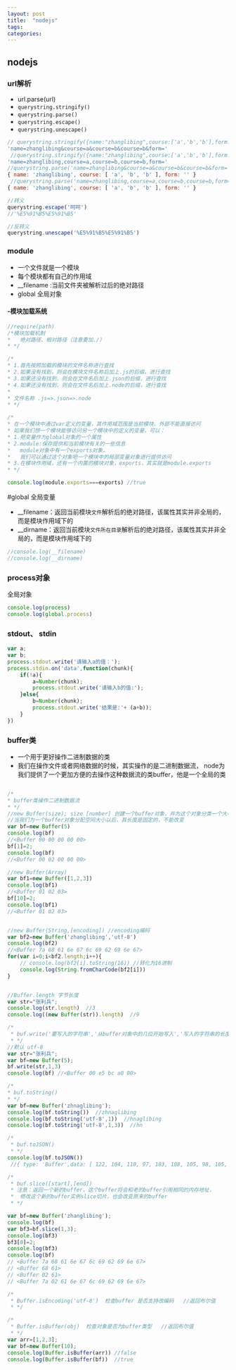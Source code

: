 ```yaml
---
layout: post
title:  "nodejs"
tags:
categories:
---
```

## nodejs

### url解析
- url.parse(url)
- `querystring.stringify()`
- `querystring.parse()`
- `querystring.escape()`
- `querystring.unescape()`

```javascript
// querystring.stringify({name:"zhanglibing",course:['a','b','b'],form:''})
'name=zhanglibing&course=a&course=b&course=b&form='
 //querystring.stringify({name:"zhanglibing",course:['a','b','b'],form:''},',')
'name=zhanglibing,course=a,course=b,course=b,form='
//querystring.parse('name=zhanglibing&course=a&course=b&course=b&form=')
{ name: 'zhanglibing', course: [ 'a', 'b', 'b' ], form: '' }
 //querystring.parse('name=zhanglibing,course=a,course=b,course=b,form=',',')
{ name: 'zhanglibing', course: [ 'a', 'b', 'b' ], form: '' }

//转义
querystring.escape('呵呵')
//'%E5%91%B5%E5%91%B5'

//反转义
querystring.unescape('%E5%91%B5%E5%91%B5')
```

### module
- 一个文件就是一个模块
- 每个模块都有自己的作用域
- __filename  :当前文件夹被解析过后的绝对路径
- global 全局对象

#### -模块加载系统
```javascript
//require(path)
/*模块加载机制
*   绝对路径、相对路径（注意要加./）  
* */

/*
* 1.首先按照加载的模块的文件名称进行查找
* 2.如果没有找到，则会在模块文件名称后加上.js的后缀，进行查找
* 3.如果还没有找到，则会在文件名后加上.json的后缀，进行查找
* 4.如果还没有找到，则会在文件名后加上.node的后缀，进行查找
* 
* 文件名称 .js=>.json=>.node
* */

/*
* 在一个模块中通过var定义的变量，其作用域范围是当前模块，外部不能直接访问
* 如果我们想一个模块能够访问另一个模块中的定义的变量，可以：
* 1.把变量作为global对象的一个属性 
* 2.module:保存提供和当前模块有关的一些信息
*   module对象中有一个exports对象，
*   我们可以通过这个对象吧一个模块中的局部变量对象进行提供访问
* 3.在模块作用域，还有一个内置的模块对象，exports，其实就是module.exports   
* */

console.log(module.exports===exports) //true
```

#global 全局变量
- __filename：返回当前模块`文件`解析后的绝对路径，该属性其实并非全局的，而是模块作用域下的
- __dirname：返回当前模块`文件所在目录`解析后的绝对路径，该属性其实并非全局的，而是模块作用域下的

```javascript
//console.log(__filename)
//console.log(__dirname)
```

### process对象
全局对象
```javascript
console.log(process)
console.log(global.process)
```

### stdout、 stdin

```javascript
var a;
var b;
process.stdout.write('请输入a的值：');
process.stdin.on('data',function(chunk){
    if(!a){
        a=Number(chunk);
        process.stdout.write('请输入b的值:');
    }else{
        b=Number(chunk);
        process.stdout.write('结果是:'+ (a+b));
    }
})
```

### buffer类
- 一个用于更好操作二进制数据的类
- 我们在操作文件或者网络数据的时候，其实操作的是二进制数据流，
node为我们提供了一个更加方便的去操作这种数据流的类buffer，他是一个全局的类

```javascript

/*
* buffer类操作二进制数据流
* */
//new Buffer(size); size [number] 创建一个buffer对象，并为这个对象分类一个大小
//当我们为一个buffer对象分配空间大小以后，其长度是固定的，不能改变
var bf=new Buffer(5)
console.log(bf)
//<Buffer 00 00 00 00 00>
bf[1]=2;
console.log(bf)
//<Buffer 00 02 00 00 00>

//new Buffer(Array)
var bf1=new Buffer([1,2,3])
console.log(bf1)
//<Buffer 01 02 03>
bf[10]=2;
console.log(bf1)
//<Buffer 01 02 03>


//new Buffer(String,[encoding]) //encoding编码
var bf2=new Buffer('zhanglibing','utf-8')
console.log(bf2)
//<Buffer 7a 68 61 6e 67 6c 69 62 69 6e 67>
for(var i=0;i<bf2.length;i++){
    // console.log(bf2[i].toString(16)) //转化为16进制
    console.log(String.fromCharCode(bf2[i]))
}


//Buffer.length 字节长度
var str="张利兵";
console.log(str.length)  //3
console.log((new Buffer(str)).length)  //9

/*
 * buf.write('要写入的字符串','从buffer对象中的几位开始写入','写入的字符串的长度','写入的字符串的编码') 将内容写入buffer中
 * */
//默认 utf-8
var str="张利兵";
var bf=new Buffer(5);
bf.write(str,1,3)
console.log(bf) //<Buffer 00 e5 bc a0 00>

/*
* buf.toString()
* */
var bf=new Buffer('zhnaglibing');
console.log(bf.toString())  //zhnaglibing
console.log(bf.toString('utf-8',1))  //hnaglibing
console.log(bf.toString('utf-8',1,3))  //hn

/*
 * buf.toJSON()
 * */
console.log(bf.toJSON())
 //{ type: 'Buffer',data: [ 122, 104, 110, 97, 103, 108, 105, 98, 105, 110, 103 ] }

/*
 * buf.slice([start],[end])
 * 注意：返回一个新的buffer，这个buffer将会和老的buffer引用相同的内存地址，
 *  修改这个新的buffer实例slice切片，也会改变原来的buffer
 * */

var bf=new Buffer('zhanglibing');
console.log(bf)
var bf3=bf.slice(1,3);
console.log(bf3)
bf3[0]=2;
console.log(bf3)
console.log(bf)
// <Buffer 7a 68 61 6e 67 6c 69 62 69 6e 67>
// <Buffer 68 61>
// <Buffer 02 61>
// <Buffer 7a 02 61 6e 67 6c 69 62 69 6e 67>

/*
 * Buffer.isEncoding('utf-8')  检查buffer 是否支持改编码   //返回布尔值
 * */

/*
 * Buffer.isBuffer(obj)  检查对象是否为buffer类型   //返回布尔值
 * */
var arr=[1,2,3];
var bf=new Buffer(10);
console.log(Buffer.isBuffer(arr)) //false
console.log(Buffer.isBuffer(bf))  //true
```